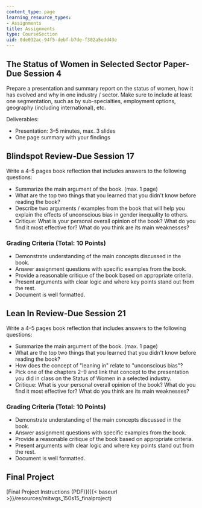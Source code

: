 ```yaml
---
content_type: page
learning_resource_types:
- Assignments
title: Assignments
type: CourseSection
uid: 0de032ac-94f5-debf-b7de-f302a5edd43e
---
```


The Status of Women in Selected Sector Paper-Due Session 4
----------------------------------------------------------

Prepare a presentation and summary report on the status of women, how it has evolved and why in one industry / sector. Make sure to include at least one segmentation, such as by sub-specialties, employment options, geography (including international), etc.

Deliverables:

*   Presentation: 3–5 minutes, max. 3 slides
*   One page summary with your findings

Blindspot Review-Due Session 17
-------------------------------

Write a 4–5 pages book reflection that includes answers to the following questions:

*   Summarize the main argument of the book. (max. 1 page)
*   What are the top two things that you learned that you didn't know before reading the book?
*   Describe two arguments / examples from the book that will help you explain the effects of unconscious bias in gender inequality to others.
*   Critique: What is your personal overall opinion of the book? What do you find it most effective for? What do you think are its main weaknesses?

### Grading Criteria (Total: 10 Points)

*   Demonstrate understanding of the main concepts discussed in the book.
*   Answer assignment questions with specific examples from the book.
*   Provide a reasonable critique of the book based on appropriate criteria.
*   Present arguments with clear logic and where key points stand out from the rest.
*   Document is well formatted.

Lean In Review-Due Session 21
-----------------------------

Write a 4–5 pages book reflection that includes answers to the following questions:

*   Summarize the main argument of the book. (max. 1 page)
*   What are the top two things that you learned that you didn't know before reading the book?
*   How does the concept of "leaning in" relate to "unconscious bias"?
*   Pick one of the chapters 2–9 and link that concept to the presentation you did in class on the Status of Women in a selected industry.
*   Critique: What is your personal overall opinion of the book? What do you find it most effective for? What do you think are its main weaknesses?

### Grading Criteria (Total: 10 Points)

*   Demonstrate understanding of the main concepts discussed in the book.
*   Answer assignment questions with specific examples from the book.
*   Provide a reasonable critique of the book based on appropriate criteria.
*   Present arguments with clear logic and where key points stand out from the rest.
*   Document is well formatted.

Final Project
-------------

[Final Project Instructions (PDF)]({{< baseurl >}}/resources/mitwgs_150s15_finalproject)